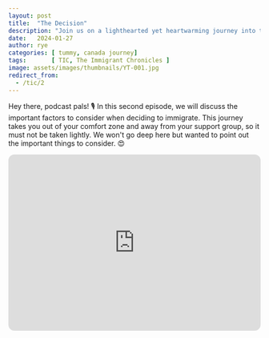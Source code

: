 ```yaml
---
layout: post
title:  "The Decision"
description: "Join us on a lighthearted yet heartwarming journey into the lives of immigrants from all over the world."
date:   2024-01-27
author: rye
categories: [ tummy, canada journey]
tags:       [ TIC, The Immigrant Chronicles ]
image: assets/images/thumbnails/YT-001.jpg
redirect_from:
  - /tic/2
---
```


Hey there, podcast pals! 🎙️ In this second episode, we will discuss the important factors to consider when deciding to immigrate. This journey takes you out of your comfort zone and away from your support group, so it must not be taken lightly. We won't go deep here but wanted to point out the important things to consider. 😍

<iframe style="border-radius:12px" src="https://open.spotify.com/embed/episode/4qTMmZ4bsA94z0DbdbgDHt?utm_source=generator" width="100%" height="352" frameBorder="0" allowfullscreen="" allow="autoplay; clipboard-write; encrypted-media; fullscreen; picture-in-picture" loading="lazy"></iframe>